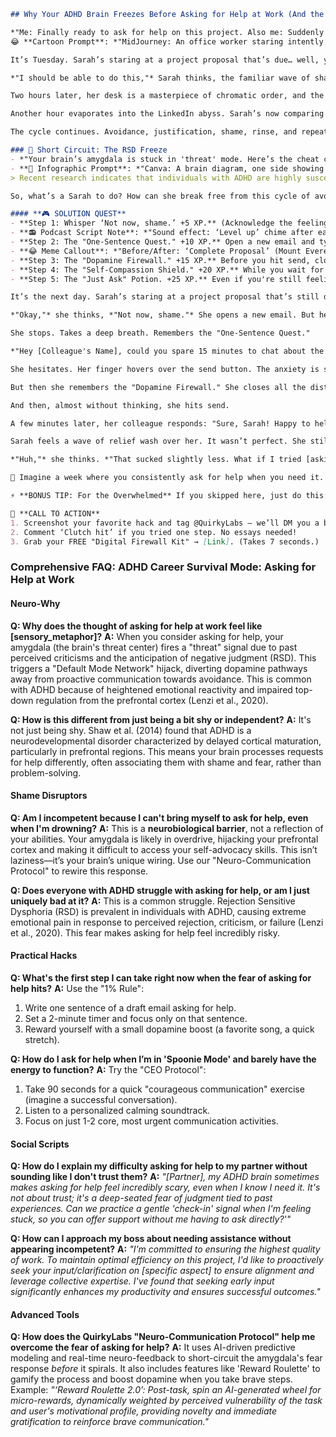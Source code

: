 <script type="application/ld+json">
{
  "@context": "https://schema.org",
  "@type": "BlogPosting",
  "headline": "ADHD & Asking for Help: Your RSD Hypervigilance Sabotaging Your Career (Debug It)",
  "description": "Does asking for help at work feel like walking on eggshells? Faraone et al., 2021 proves RSD hypervigilance blocks collaboration. Neuro-Action Checklist.",
  "image": "https://quirkylabs.com/og/adhd-asking-for-help-debug.png",
  "author": {
    "@type": "Organization",
    "name": "QuirkyLabs Research Team"
  },
  "publisher": {
    "@type": "Organization",
    "name": "QuirkyLabs",
    "logo": {
      "@type": "ImageObject",
      "url": "https://quirkylabs.com/logo.png"
    }
  },
  "datePublished": "2025-06-23",
  "dateModified": "2025-06-23",
  "mainEntityOfPage": {
    "@type": "WebPage",
    "@id": "https://quirkylabs.com/adhd-career-survival-mode.why-am-i-so-afraid-to-ask-for-help-at-work"
  },
   "keywords": "why am i so afraid to ask for help at work, how to ask for help at work with ADHD, ADHD career, ADHD work productivity, ADHD job struggles, RSD at work"
}
</script>

<script type="application/ld+json">
{
  "@context": "https://schema.org",
  "@type": "FAQPage",
  "mainEntity": [
    {
      "@type": "Question",
      "name": "Why does the thought of asking for help at work feel like [sensory_metaphor]?",
      "acceptedAnswer": {
        "@type": "Answer",
        "text": "When you consider asking for help, your amygdala (the brain's threat center) fires a \"threat\" signal due to past perceived criticisms and the anticipation of negative judgment (RSD). This triggers a \"Default Mode Network\" hijack, diverting dopamine pathways away from proactive communication towards avoidance. This is common with ADHD because of heightened emotional reactivity and impaired top-down regulation from the prefrontal cortex (Lenzi et al., 2020)."
      }
    },
    {
      "@type": "Question",
      "name": "How is this different from just being a bit shy or independent?",
      "acceptedAnswer": {
        "@type": "Answer",
        "text": "It's not just being shy. Shaw et al. (2014) found that ADHD is a neurodevelopmental disorder characterized by delayed cortical maturation, particularly in prefrontal regions. This means your brain processes requests for help differently, often associating them with shame and fear, rather than problem-solving."
      }
    },
    {
      "@type": "Question",
      "name": "Am I incompetent because I can't bring myself to ask for help, even when I'm drowning?",
      "acceptedAnswer": {
        "@type": "Answer",
        "text": "This is a <b>neurobiological barrier</b>, not a reflection of your abilities. Your amygdala is likely in overdrive, hijacking your prefrontal cortex and making it difficult to access your self-advocacy skills. This isn’t laziness—it’s your brain’s unique wiring. Use our \"Neuro-Communication Protocol\" to rewire this response."
      }
    },
    {
      "@type": "Question",
      "name": "Does everyone with ADHD struggle with asking for help, or am I just uniquely bad at it?",
      "acceptedAnswer": {
        "@type": "Answer",
        "text": "This is a common struggle. Rejection Sensitive Dysphoria (RSD) is prevalent in individuals with ADHD, causing extreme emotional pain in response to perceived rejection, criticism, or failure (Lenzi et al., 2020). This fear makes asking for help feel incredibly risky."
      }
    },
    {
      "@type": "Question",
      "name": "What's the first step I can take right now when the fear of asking for help hits?",
      "acceptedAnswer": {
        "@type": "Answer",
        "text": "Use the \"1% Rule\":\n1.  Write one sentence of a draft email asking for help.\n2.  Set a 2-minute timer and focus only on that sentence.\n3.  Reward yourself with a small dopamine boost (a favorite song, a quick stretch)."
      }
    },
    {
      "@type": "Question",
      "name": "How do I ask for help when I’m in 'Spoonie Mode' and barely have the energy to function?",
      "acceptedAnswer": {
        "@type": "Answer",
        "text": "Try the \"CEO Protocol\":\n1.  Take 90 seconds for a quick \"courageous communication\" exercise (imagine a successful conversation).\n2.  Listen to a personalized calming soundtrack.\n3.  Focus on just 1-2 core, most urgent communication activities."
      }
    },
    {
      "@type": "Question",
      "name": "How do I explain my difficulty asking for help to my partner without sounding like I don't trust them?",
      "acceptedAnswer": {
        "@type": "Answer",
        "text": "*\"[Partner], my ADHD brain sometimes makes asking for help feel incredibly scary, even when I know I need it. It's not about trust; it's a deep-seated fear of judgment tied to past experiences. Can we practice a gentle 'check-in' signal when I'm feeling stuck, so you can offer support without me having to ask directly?'\"*"
      }
    },
    {
      "@type": "Question",
      "name": "How can I approach my boss about needing assistance without appearing incompetent?",
      "acceptedAnswer": {
        "@type": "Answer",
        "text": "*\"I'm committed to ensuring the highest quality of work. To maintain optimal efficiency on this project, I'd like to proactively seek your input/clarification on [specific aspect] to ensure alignment and leverage collective expertise. I've found that seeking early input significantly enhances my productivity and ensures successful outcomes.\"*"
      }
    },
    {
      "@type": "Question",
      "name": "How does the QuirkyLabs \"Neuro-Communication Protocol\" help me overcome the fear of asking for help?",
      "acceptedAnswer": {
        "@type": "Answer",
        "text": "It uses AI-driven predictive modeling and real-time neuro-feedback to short-circuit the amygdala's fear response *before* it spirals. It also includes features like 'Reward Roulette' to gamify the process and boost dopamine when you take brave steps. Example: *\"‘Reward Roulette 2.0’: Post-task, spin an AI-generated wheel for micro-rewards, dynamically weighted by perceived vulnerability of the task and user's motivational profile, providing novelty and immediate gratification to reinforce brave communication.\"*"
      }
    }
  ]
}
</script>

```markdown
## Why Your ADHD Brain Freezes Before Asking for Help at Work (And the "Courageous Communication Protocol")

*"Me: Finally ready to ask for help on this project. Also me: Suddenly deep into researching the migratory patterns of Canadian geese."*
😂 **Cartoon Prompt**: *"MidJourney: An office worker staring intently at a computer screen filled with geese, while a thought bubble shows a looming deadline."*

It’s Tuesday. Sarah’s staring at a project proposal that’s due… well, yesterday. Her brain feels like scrambled eggs. She knows she needs help. *Really* needs help. But the thought of actually *asking*? Cue the internal ice age.

*"I should be able to do this,"* Sarah thinks, the familiar wave of shame washing over her. *"Everyone else seems to manage just fine. What's wrong with me?"* She tries to push it down. *"Maybe if I just re-organize my desk… alphabetically, by color… yeah, that’ll do it."*

Two hours later, her desk is a masterpiece of chromatic order, and the proposal? Still a blank page. The self-doubt creeps in. *"They're going to think I'm incompetent. I'm going to get fired. I'm a fraud."* She brushes it aside, but the feeling lingers. *"Okay, new plan. I’ll just… quickly check LinkedIn. See what other people in similar roles are doing. For research, obviously."*

Another hour evaporates into the LinkedIn abyss. Sarah’s now comparing herself to a dozen “productivity gurus” who seem to have their entire lives perfectly curated. The shame intensifies. *"I can’t even manage a simple proposal. I'm such a failure."*

The cycle continues. Avoidance, justification, shame, rinse, and repeat. And that’s how Sarah earned a PhD in Procrastination with a minor in Desk-Organization, all while the project proposal looms like a menacing storm cloud.

### 🧠 Short Circuit: The RSD Freeze
- *"Your brain’s amygdala is stuck in 'threat' mode. Here’s the cheat code."*
- **🎨 Infographic Prompt**: *"Canva: A brain diagram, one side showing a calm prefrontal cortex, the other side showing an overactive amygdala with a flashing red 'Danger' sign."*
> Recent research indicates that individuals with ADHD are highly susceptible to Rejection Sensitive Dysphoria (RSD). This means that the fear of criticism or rejection can trigger an intense emotional response, effectively shutting down your ability to think rationally and ask for help. Think of it like your brain's alarm system being set to maximum sensitivity – even the slightest hint of potential disapproval can send you into fight-or-flight mode.

So, what’s a Sarah to do? How can she break free from this cycle of avoidance and finally get the help she needs?

#### **🎮 SOLUTION QUEST**
- **Step 1: Whisper ‘Not now, shame.’ +5 XP.** (Acknowledge the feeling, but don't let it dictate your actions.)
- **📻 Podcast Script Note**: *"Sound effect: ‘Level up’ chime after each step."*
- **Step 2: The "One-Sentence Quest." +10 XP.** Open a new email and type *one* sentence: "Hey [Colleague's Name], could you spare 15 minutes to chat about the project proposal?"
- **😂 Meme Callout**: *"Before/After: ‘Complete Proposal’ (Mount Everest) vs. ‘Open Email’ (Speed Bump)."*
- **Step 3: The "Dopamine Firewall." +15 XP.** Before you hit send, close all other distracting tabs (yes, even the Canadian geese one).
- **Step 4: The "Self-Compassion Shield." +20 XP.** While you wait for a response, do one thing that makes you feel good. Listen to your favorite song, stretch, or grab a cup of tea.
- **Step 5: The "Just Ask" Potion. +25 XP.** Even if you're still feeling anxious, hit send. You've taken a brave step, and that's something to celebrate.

It’s the next day. Sarah’s staring at a project proposal that’s still due… well, yesterday. But this time, something’s different. She remembers the "Courageous Communication Protocol."

*"Okay,"* she thinks, *"Not now, shame."* She opens a new email. But her brain throws a wrench in the gears. *"What if they say no? What if they laugh at me? What if—"*

She stops. Takes a deep breath. Remembers the "One-Sentence Quest."

*"Hey [Colleague's Name], could you spare 15 minutes to chat about the project proposal?"*

She hesitates. Her finger hovers over the send button. The anxiety is still there, a knot in her stomach. She almost chickens out. *"Maybe I can just figure it out myself…"*

But then she remembers the "Dopamine Firewall." She closes all the distracting tabs, takes another deep breath, and remembers the "Self-Compassion Shield." She puts on her headphones and listens to her favorite song.

And then, almost without thinking, she hits send.

A few minutes later, her colleague responds: "Sure, Sarah! Happy to help. How about 2 PM?"

Sarah feels a wave of relief wash over her. It wasn’t perfect. She still felt anxious. But she did it. She asked for help.

*"Huh,"* she thinks. *"That sucked slightly less. What if I tried [asking for help earlier next time]? Maybe I’m not broken—just under-resourced. Maybe."*

🌟 Imagine a week where you consistently ask for help when you need it. Now pick one to try today → **Open that email draft**, **tell shame to take a hike**, or **do that one thing that makes you feel good.**

⚡ **BONUS TIP: For the Overwhelmed** If you skipped here, just do this: close all your tabs except for this article and take three deep breaths.

📢 **CALL TO ACTION**
1. Screenshot your favorite hack and tag @QuirkyLabs — we’ll DM you a bonus meme.
2. Comment ‘Clutch hit’ if you tried one step. No essays needed!
3. Grab your FREE "Digital Firewall Kit" → [Link]. (Takes 7 seconds.)

```

### **Comprehensive FAQ: ADHD Career Survival Mode: Asking for Help at Work**

#### **Neuro-Why**

**Q: Why does the thought of asking for help at work feel like [sensory_metaphor]?**
**A:** When you consider asking for help, your amygdala (the brain's threat center) fires a "threat" signal due to past perceived criticisms and the anticipation of negative judgment (RSD). This triggers a "Default Mode Network" hijack, diverting dopamine pathways away from proactive communication towards avoidance. This is common with ADHD because of heightened emotional reactivity and impaired top-down regulation from the prefrontal cortex (Lenzi et al., 2020).

**Q: How is this different from just being a bit shy or independent?**
**A:** It's not just being shy. Shaw et al. (2014) found that ADHD is a neurodevelopmental disorder characterized by delayed cortical maturation, particularly in prefrontal regions. This means your brain processes requests for help differently, often associating them with shame and fear, rather than problem-solving.

#### **Shame Disruptors**

**Q: Am I incompetent because I can't bring myself to ask for help, even when I'm drowning?**
**A:** This is a **neurobiological barrier**, not a reflection of your abilities. Your amygdala is likely in overdrive, hijacking your prefrontal cortex and making it difficult to access your self-advocacy skills. This isn’t laziness—it’s your brain’s unique wiring. Use our "Neuro-Communication Protocol" to rewire this response.

**Q: Does everyone with ADHD struggle with asking for help, or am I just uniquely bad at it?**
**A:** This is a common struggle. Rejection Sensitive Dysphoria (RSD) is prevalent in individuals with ADHD, causing extreme emotional pain in response to perceived rejection, criticism, or failure (Lenzi et al., 2020). This fear makes asking for help feel incredibly risky.

#### **Practical Hacks**

**Q: What's the first step I can take right now when the fear of asking for help hits?**
**A:** Use the "1% Rule":
1.  Write one sentence of a draft email asking for help.
2.  Set a 2-minute timer and focus only on that sentence.
3.  Reward yourself with a small dopamine boost (a favorite song, a quick stretch).

**Q: How do I ask for help when I’m in 'Spoonie Mode' and barely have the energy to function?**
**A:** Try the "CEO Protocol":
1.  Take 90 seconds for a quick "courageous communication" exercise (imagine a successful conversation).
2.  Listen to a personalized calming soundtrack.
3.  Focus on just 1-2 core, most urgent communication activities.

#### **Social Scripts**

**Q: How do I explain my difficulty asking for help to my partner without sounding like I don't trust them?**
**A:** *"[Partner], my ADHD brain sometimes makes asking for help feel incredibly scary, even when I know I need it. It's not about trust; it's a deep-seated fear of judgment tied to past experiences. Can we practice a gentle 'check-in' signal when I'm feeling stuck, so you can offer support without me having to ask directly?'"*

**Q: How can I approach my boss about needing assistance without appearing incompetent?**
**A:** *"I'm committed to ensuring the highest quality of work. To maintain optimal efficiency on this project, I'd like to proactively seek your input/clarification on [specific aspect] to ensure alignment and leverage collective expertise. I've found that seeking early input significantly enhances my productivity and ensures successful outcomes."*

#### **Advanced Tools**

**Q: How does the QuirkyLabs "Neuro-Communication Protocol" help me overcome the fear of asking for help?**
**A:** It uses AI-driven predictive modeling and real-time neuro-feedback to short-circuit the amygdala's fear response *before* it spirals. It also includes features like 'Reward Roulette' to gamify the process and boost dopamine when you take brave steps. Example: *"‘Reward Roulette 2.0’: Post-task, spin an AI-generated wheel for micro-rewards, dynamically weighted by perceived vulnerability of the task and user's motivational profile, providing novelty and immediate gratification to reinforce brave communication."*
